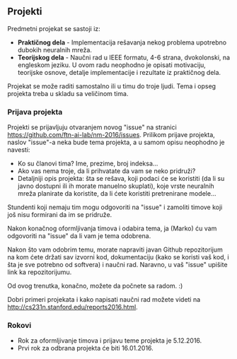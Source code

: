 ## Projekti

Predmetni projekat se sastoji iz:

* **Praktičnog dela** - Implementacija rešavanja nekog problema upotrebno dubokih neuralnih mreža.
* **Teorijskog dela** - Naučni rad u IEEE formatu, 4-6 strana, dvokolonski, na engleskom jeziku. U ovom radu neophodno je opisati motivaciju, teorijske osnove, detalje implementacije i rezultate iz praktičnog dela.

Projekat se može raditi samostalno ili u timu do troje ljudi. Tema i opseg projekta treba u skladu sa veličinom tima.

### Prijava projekta

Projekti se prijavljuju otvaranjem novog "issue" na stranici https://github.com/ftn-ai-lab/nm-2016/issues.
Prilikom prijave projekta, naslov "issue"-a neka bude tema projekta, a u samom opisu neophodno je navesti:

* Ko su članovi tima? Ime, prezime, broj indeksa...
* Ako vas nema troje, da li prihvatate da vam se neko pridruži?
* Detaljniji opis projekta: šta se rešava, koji podaci će se koristiti (da li su javno dostupni ili ih morate manuelno skuplati), koje vrste neuralnih mreža planirate da koristite, da li ćete koristiti pretrenirane modele...

Stundenti koji nemaju tim mogu odgovoriti na "issue" i zamoliti timove koji još nisu formirani da im se pridruže.

Nakon konačnog oformljivanja timova i odabira tema, ja (Marko) ću vam odgovoriti na "issue" da li vam je tema odobrena.

Nakon što vam odobrim temu, morate napraviti javan Github repozitorijum na kom ćete držati sav izvorni kod, dokumentaciju (kako se koristi vaš kod, i šta je sve potrebno od softvera) i naučni rad. Naravno, u vaš "issue" upišite link ka repozitorijumu.

Od ovog trenutka, konačno, možete da počnete sa radom. :)

Dobri primeri projekata i kako napisati naučni rad možete videti na http://cs231n.stanford.edu/reports2016.html.

### Rokovi

* Rok za oformljivanje timova i prijavu teme projekta je 5.12.2016.
* Prvi rok za odbrana projekta će biti 16.01.2016.


